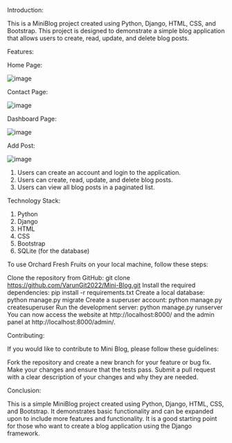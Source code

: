 Introduction:

This is a MiniBlog project created using Python, Django, HTML, CSS, and Bootstrap. This project is designed to demonstrate a simple blog application that allows users to create, read, update, and delete blog posts.


Features:

Home Page:

![image](https://user-images.githubusercontent.com/114444753/233544245-90c6c9cf-1e61-4e49-a420-b0e57968dda9.png)

Contact Page:

![image](https://user-images.githubusercontent.com/114444753/233544365-c0e3ba79-045e-4d57-b880-ef172fb2f4c2.png)

Dashboard Page:

![image](https://user-images.githubusercontent.com/114444753/233544520-6d89a2a5-bac5-4fd3-a525-09ca25bc605d.png)

Add Post:

![image](https://user-images.githubusercontent.com/114444753/233546375-dbdcf656-72d6-4b1e-98df-7b47f6a657f4.png)


1. Users can create an account and login to the application.
2. Users can create, read, update, and delete blog posts.
3. Users can view all blog posts in a paginated list.



Technology Stack:

1. Python
2. Django
3. HTML
4. CSS
5. Bootstrap
6. SQLite (for the database)

To use Orchard Fresh Fruits on your local machine, follow these steps:

Clone the repository from GitHub: git clone https://github.com/VarunGit2022/Mini-Blog.git
Install the required dependencies: pip install -r requirements.txt
Create a local database: python manage.py migrate
Create a superuser account: python manage.py createsuperuser
Run the development server: python manage.py runserver
You can now access the website at http://localhost:8000/ and the admin panel at http://localhost:8000/admin/.

Contributing:

If you would like to contribute to Mini Blog, please follow these guidelines:

Fork the repository and create a new branch for your feature or bug fix.
Make your changes and ensure that the tests pass.
Submit a pull request with a clear description of your changes and why they are needed.


Conclusion:

This is a simple MiniBlog project created using Python, Django, HTML, CSS, and Bootstrap. It demonstrates basic functionality and can be expanded upon to include more features and functionality. It is a good starting point for those who want to create a blog application using the Django framework.
